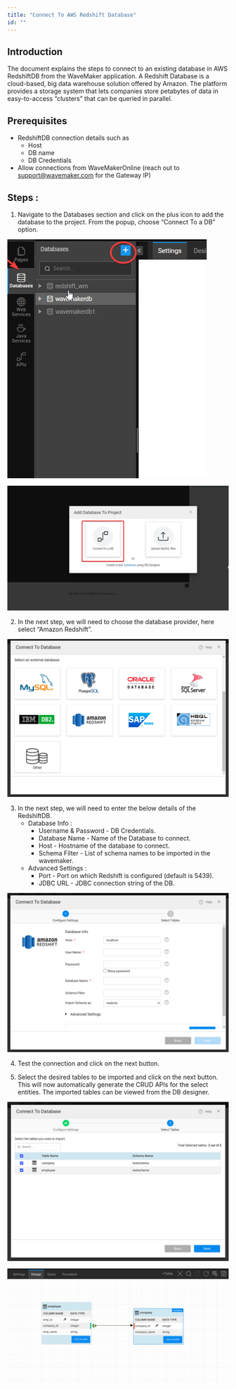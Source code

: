 ```yaml
---
title: "Connect To AWS Redshift Database"
id: ""
---
```


## Introduction

The document explains the steps to connect to an existing database in AWS RedshiftDB from the WaveMaker application. A Redshift Database is a cloud-based, big data warehouse solution offered by Amazon. The platform provides a storage system that lets companies store petabytes of data in easy-to-access “clusters” that can be queried in parallel.


## Prerequisites

- RedshiftDB connection details such as
    - Host
    - DB name
    - DB Credentials 
- Allow connections from WaveMakerOnline (reach out to support@wavemaker.com for the Gateway IP)


## Steps :

1. Navigate to the Databases section and click on the plus icon to add the database to the project. From the popup, choose “Connect To a DB” option.


[![](/learn/assets/redshift-add-db.png)](/learn/assets/redshift-add-db.png)

[![](/learn/assets/redshift-connect-db.png)](/learn/assets/redshift-connect-db.png)

2. In the next step, we will need to choose the database provider, here select “Amazon Redshift”.

[![](/learn/assets/Import-DB.png)](/learn/assets/Import-DB.png)

3. In the next step, we will need to enter the below details of the RedshiftDB.
    - Database Info : 
        - Username & Password - DB Credentials.
        - Database Name - Name of the Database to connect.
        - Host - Hostname of the database to connect.
        - Schema Filter - List of schema names to be imported in the wavemaker.
    - Advanced Settings : 
        - Port  - Port on which Redshift is configured (default is 5439).
        - JDBC URL - JDBC connection string of the DB.

[![](/learn/assets/redshift-provide-details.png)](/learn/assets/redshift-provide-details.png)

4. Test the connection and click on the next button.

5. Select the desired tables to be imported and click on the next button. This will now automatically generate the CRUD APIs for the select entities. The imported tables can be viewed from the DB designer.

[![](/learn/assets/redshift-select-tables.png)](/learn/assets/redshift-select-tables.png)

[![](/learn/assets/redshift-db-designer.png)](/learn/assets/redshift-db-designer.png)
